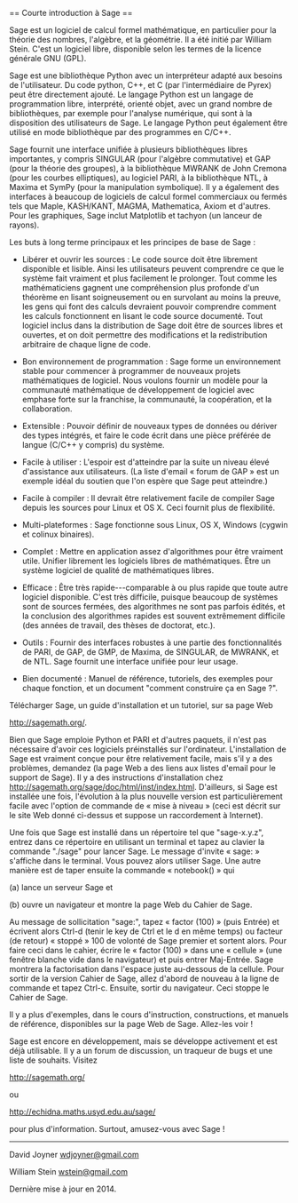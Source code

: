 == Courte introduction à Sage ==

Sage est un logiciel de calcul formel mathématique, en particulier pour la théorie des nombres, l'algèbre, et la géométrie. Il a été initié par William Stein. C'est un logiciel libre, disponible selon les termes de la licence générale GNU (GPL).

Sage est une bibliothèque Python avec un interpréteur adapté aux besoins de l'utilisateur. Du code python, C++, et C (par l'intermédiaire de Pyrex) peut être directement ajouté. Le langage Python est un langage de programmation libre, interprété, orienté objet, avec un grand nombre de bibliothèques, par exemple pour l'analyse numérique, qui sont à la disposition des utilisateurs de Sage. Le langage Python peut également être utilisé en mode bibliothèque par des programmes en C/C++.

Sage fournit une interface unifiée à plusieurs bibliothèques libres importantes, y compris SINGULAR (pour l'algèbre commutative) et GAP (pour la théorie des groupes), à la bibliothèque MWRANK de John Cremona (pour les courbes elliptiques), au logiciel PARI,  à la bibliothèque NTL, à Maxima et SymPy (pour la manipulation symbolique). Il y a également des interfaces à beaucoup de logiciels de calcul formel commerciaux ou fermés tels que Maple, KASH/KANT, MAGMA, Mathematica, Axiom et d'autres. Pour les graphiques, Sage inclut Matplotlib et tachyon (un lanceur de rayons). 

Les buts à long terme principaux et les principes de base de Sage :

 * Libérer et ouvrir les sources : Le code source doit être librement disponible et lisible. Ainsi les utilisateurs peuvent comprendre ce que le système fait vraiment et plus facilement le prolonger. Tout comme les mathématiciens gagnent une compréhension plus profonde d'un théorème en lisant soigneusement ou en survolant au moins la preuve, les gens qui font des calculs devraient pouvoir comprendre comment les calculs fonctionnent en lisant le code source documenté. Tout logiciel inclus dans la distribution de Sage doit être de sources libres et ouvertes, et on doit permettre des modifications et la redistribution arbitraire de chaque ligne de code.

 * Bon environnement de programmation : Sage forme un environnement stable pour commencer à programmer de nouveaux projets mathématiques de logiciel. Nous voulons fournir un modèle pour la communauté mathématique de développement de logiciel avec emphase forte sur la franchise, la communauté, la coopération, et la collaboration.

 * Extensible : Pouvoir définir de nouveaux types de données ou dériver des types intégrés, et faire le code écrit dans une pièce préférée de langue (C/C++ y compris) du système.

 * Facile à utiliser : L'espoir est d'atteindre par la suite un niveau élevé d'assistance aux utilisateurs. (La liste d'email « forum de GAP » est un exemple idéal du soutien que l'on espère que Sage peut atteindre.)
 
 * Facile à compiler : Il devrait être relativement facile de compiler Sage depuis les sources pour Linux et OS X. Ceci fournit plus de flexibilité.

 * Multi-plateformes : Sage fonctionne sous Linux, OS X, Windows (cygwin et colinux binaires).

 * Complet : Mettre en application assez d'algorithmes pour être vraiment utile. Unifier librement les logiciels libres de mathématiques. Être un système logiciel de qualité de mathématiques libres.

 * Efficace : Être très rapide---comparable à ou plus rapide que toute autre logiciel disponible. C'est très difficile, puisque beaucoup de systèmes sont de sources fermées, des algorithmes ne sont pas parfois édités, et la conclusion des algorithmes rapides est souvent extrêmement difficile (des années de travail, des thèses de doctorat, etc.).

 * Outils : Fournir des interfaces robustes à une partie des fonctionnalités de PARI, de GAP, de GMP, de Maxima, de SINGULAR, de MWRANK, et de NTL. Sage fournit une interface unifiée pour leur usage.

 * Bien documenté : Manuel de référence, tutoriels, des exemples pour chaque fonction, et un document "comment construire ça en Sage ?".

Télécharger Sage, un guide d'installation et un tutoriel, sur sa page Web 

http://sagemath.org/. 

Bien que Sage emploie Python et PARI et d'autres paquets, il n'est pas nécessaire d'avoir ces logiciels préinstallés sur l'ordinateur. L'installation de Sage est vraiment conçue pour être relativement facile, mais s'il y a des problèmes, demandez (la page Web a des liens aux listes d'email pour le support de Sage). Il y a des instructions d'installation chez http://sagemath.org/sage/doc/html/inst/index.html. D'ailleurs, si Sage est installée une fois, l'évolution à la plus nouvelle version est particulièrement facile avec l'option de commande de « mise à niveau » (ceci est décrit sur le site Web donné ci-dessus et suppose un raccordement à Internet). 

Une fois que Sage est installé dans un répertoire tel que "sage-x.y.z", entrez dans ce répertoire en utilisant un terminal et tapez au clavier la commande "./sage" pour lancer Sage. Le message d'invite « sage: » s'affiche dans le terminal. Vous pouvez alors utiliser Sage. Une autre manière est de taper ensuite la commande « notebook() » qui 

(a) lance un serveur Sage et 

(b) ouvre un navigateur et montre la page Web du Cahier de Sage. 

Au message de sollicitation "sage:", tapez « factor (100) » (puis Entrée) et écrivent alors Ctrl-d (tenir le key de Ctrl et le d en même temps) ou facteur (de retour) « stoppé » 100 de volonté de Sage premier et sortent alors. Pour faire ceci dans le cahier, écrire le « factor (100) » dans une « cellule » (une fenêtre blanche vide dans le navigateur) et puis entrer Maj-Entrée. Sage montrera la factorisation dans l'espace juste au-dessous de la cellule. Pour sortir de la version Cahier de Sage, allez d'abord de nouveau à la ligne de commande et tapez Ctrl-c. Ensuite, sortir du navigateur. Ceci stoppe le Cahier de Sage. 

Il y a plus d'exemples, dans le cours d'instruction, constructions, et manuels de référence, disponibles sur la page Web de Sage. Allez-les voir !

Sage est encore en développement, mais se développe activement et est déjà utilisable. Il y a un forum de discussion, un traqueur de bugs et une liste de souhaits. Visitez

http://sagemath.org/

ou 

http://echidna.maths.usyd.edu.au/sage/ 

pour plus d'information. Surtout, amusez-vous avec Sage !

----

David Joyner
wdjoyner@gmail.com

William Stein
wstein@gmail.com

Dernière mise à jour en 2014.
